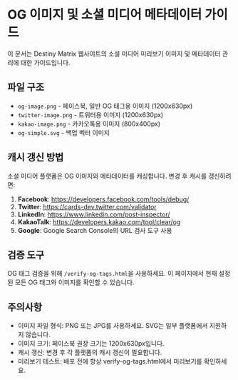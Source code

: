 # OG 이미지 및 소셜 미디어 메타데이터 가이드

이 문서는 Destiny Matrix 웹사이트의 소셜 미디어 미리보기 이미지 및 메타데이터 관리에 대한 가이드입니다.

## 파일 구조

- `og-image.png` - 페이스북, 일반 OG 태그용 이미지 (1200x630px)
- `twitter-image.png` - 트위터용 이미지 (1200x630px)
- `kakao-image.png` - 카카오톡용 이미지 (800x400px)
- `og-simple.svg` - 백업 벡터 이미지

## 캐시 갱신 방법

소셜 미디어 플랫폼은 OG 이미지와 메타데이터를 캐싱합니다. 변경 후 캐시를 갱신하려면:

1. **Facebook**: https://developers.facebook.com/tools/debug/
2. **Twitter**: https://cards-dev.twitter.com/validator
3. **LinkedIn**: https://www.linkedin.com/post-inspector/
4. **KakaoTalk**: https://developers.kakao.com/tool/clear/og
5. **Google**: Google Search Console의 URL 검사 도구 사용

## 검증 도구

OG 태그 검증을 위해 `/verify-og-tags.html`을 사용하세요. 이 페이지에서 현재 설정된 모든 OG 태그와 이미지를 확인할 수 있습니다.

## 주의사항

- 이미지 파일 형식: PNG 또는 JPG를 사용하세요. SVG는 일부 플랫폼에서 지원하지 않습니다.
- 이미지 크기: 페이스북 권장 크기는 1200x630px입니다.
- 캐시 갱신: 변경 후 각 플랫폼의 캐시 갱신이 필요합니다.
- 미리보기 테스트: 배포 전에 항상 verify-og-tags.html에서 미리보기를 확인하세요.
